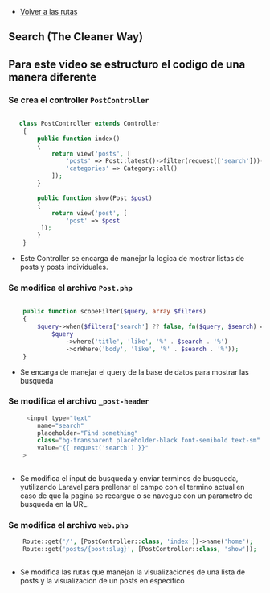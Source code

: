 - [Volver a las rutas](/Readme.md)

## Search (The Cleaner Way)

## Para este video se estructuro el codigo de una manera diferente

### Se crea  el controller `PostController`

```php

   class PostController extends Controller
    {
        public function index()
        {
            return view('posts', [
                'posts' => Post::latest()->filter(request(['search']))->get(),
                'categories' => Category::all()
            ]);
        }

        public function show(Post $post)
        {
            return view('post', [
                'post' => $post
         ]);
        }
    }

```

- Este Controller se encarga de manejar la logica de mostrar listas de posts y posts individuales.

### Se modifica el archivo `Post.php`


```php

    public function scopeFilter($query, array $filters)
    {
        $query->when($filters['search'] ?? false, fn($query, $search) =>
            $query
                ->where('title', 'like', '%' . $search . '%')
                ->orWhere('body', 'like', '%' . $search . '%'));
    }

```

- Se encarga de manejar el query de la base de datos para mostrar las busqueda


### Se modifica el archivo `_post-header`

```php
     <input type="text"
        name="search"
        placeholder="Find something"
        class="bg-transparent placeholder-black font-semibold text-sm"
        value="{{ request('search') }}"
    >
    
```

- Se modifica el input de busqueda y enviar terminos de busqueda, yutilizando Laravel para prellenar el campo con el termino actual en caso de que la pagina se recargue o se navegue con un parametro de busqueda en la URL.


### Se modifica el archivo `web.php`

```php
    Route::get('/', [PostController::class, 'index'])->name('home');
    Route::get('posts/{post:slug}', [PostController::class, 'show']);
    
```

- Se modifica las rutas que manejan la visualizaciones de una lista de posts y la visualizacion de un posts en especifico